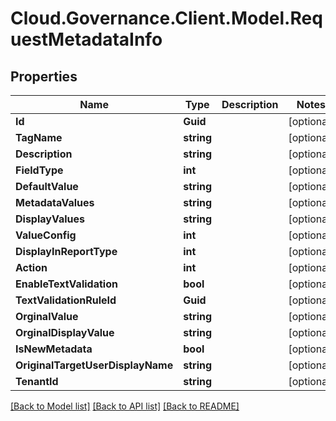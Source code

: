 # Cloud.Governance.Client.Model.RequestMetadataInfo
## Properties

Name | Type | Description | Notes
------------ | ------------- | ------------- | -------------
**Id** | **Guid** |  | [optional] 
**TagName** | **string** |  | [optional] 
**Description** | **string** |  | [optional] 
**FieldType** | **int** |  | [optional] 
**DefaultValue** | **string** |  | [optional] 
**MetadataValues** | **string** |  | [optional] 
**DisplayValues** | **string** |  | [optional] 
**ValueConfig** | **int** |  | [optional] 
**DisplayInReportType** | **int** |  | [optional] 
**Action** | **int** |  | [optional] 
**EnableTextValidation** | **bool** |  | [optional] 
**TextValidationRuleId** | **Guid** |  | [optional] 
**OrginalValue** | **string** |  | [optional] 
**OrginalDisplayValue** | **string** |  | [optional] 
**IsNewMetadata** | **bool** |  | [optional] 
**OriginalTargetUserDisplayName** | **string** |  | [optional] 
**TenantId** | **string** |  | [optional] 

[[Back to Model list]](../README.md#documentation-for-models) [[Back to API list]](../README.md#documentation-for-api-endpoints) [[Back to README]](../README.md)

